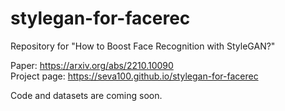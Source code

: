 # stylegan-for-facerec
Repository for "How to Boost Face Recognition with StyleGAN?"

Paper: https://arxiv.org/abs/2210.10090  
Project page: https://seva100.github.io/stylegan-for-facerec

Code and datasets are coming soon.
